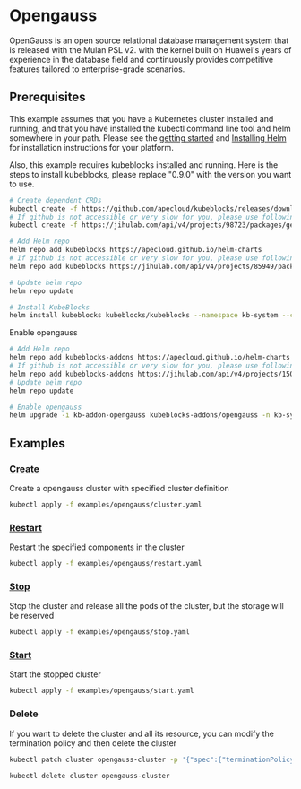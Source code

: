 # Opengauss

OpenGauss is an open source relational database management system that is released with the Mulan PSL v2. with the kernel built on Huawei's years of experience in the database field and continuously provides competitive features tailored to enterprise-grade scenarios.

## Prerequisites

This example assumes that you have a Kubernetes cluster installed and running, and that you have installed the kubectl command line tool and helm somewhere in your path. Please see the [getting started](https://kubernetes.io/docs/setup/)  and [Installing Helm](https://helm.sh/docs/intro/install/) for installation instructions for your platform.

Also, this example requires kubeblocks installed and running. Here is the steps to install kubeblocks, please replace "0.9.0" with the version you want to use.
```bash
# Create dependent CRDs
kubectl create -f https://github.com/apecloud/kubeblocks/releases/download/v0.9.0/kubeblocks_crds.yaml
# If github is not accessible or very slow for you, please use following command instead
kubectl create -f https://jihulab.com/api/v4/projects/98723/packages/generic/kubeblocks/v0.9.0/kubeblocks_crds.yaml

# Add Helm repo 
helm repo add kubeblocks https://apecloud.github.io/helm-charts
# If github is not accessible or very slow for you, please use following repo instead
helm repo add kubeblocks https://jihulab.com/api/v4/projects/85949/packages/helm/stable

# Update helm repo
helm repo update

# Install KubeBlocks
helm install kubeblocks kubeblocks/kubeblocks --namespace kb-system --create-namespace --version="0.9.0"
```
Enable opengauss
```bash
# Add Helm repo 
helm repo add kubeblocks-addons https://apecloud.github.io/helm-charts
# If github is not accessible or very slow for you, please use following repo instead
helm repo add kubeblocks-addons https://jihulab.com/api/v4/projects/150246/packages/helm/stable
# Update helm repo
helm repo update

# Enable opengauss 
helm upgrade -i kb-addon-opengauss kubeblocks-addons/opengauss -n kb-system --version 0.9.0 
``` 

## Examples

### [Create](cluster.yaml) 
Create a opengauss cluster with specified cluster definition 
```bash
kubectl apply -f examples/opengauss/cluster.yaml
```

### [Restart](restart.yaml)
Restart the specified components in the cluster
```bash
kubectl apply -f examples/opengauss/restart.yaml
```

### [Stop](stop.yaml)
Stop the cluster and release all the pods of the cluster, but the storage will be reserved
```bash
kubectl apply -f examples/opengauss/stop.yaml
```

### [Start](start.yaml)
Start the stopped cluster
```bash
kubectl apply -f examples/opengauss/start.yaml
```

### Delete
If you want to delete the cluster and all its resource, you can modify the termination policy and then delete the cluster
```bash
kubectl patch cluster opengauss-cluster -p '{"spec":{"terminationPolicy":"WipeOut"}}' --type="merge"

kubectl delete cluster opengauss-cluster
```
